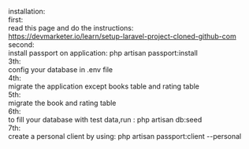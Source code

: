 installation:<br>
first:<br>
    read this page and do the instructions:<br>
    https://devmarketer.io/learn/setup-laravel-project-cloned-github-com
<br>second:<br>
    install passport on application:  php artisan passport:install <br>
3th:<br>
    config your database in .env file<br>
4th:<br>
    migrate the application except books table and rating table<br>
5th:<br>
    migrate the book and rating table<br>
6th:<br>
    to fill your database with test data,run :    php artisan db:seed<br>
7th:<br>
    create a personal client by using:    php artisan passport:client --personal<br>

    

